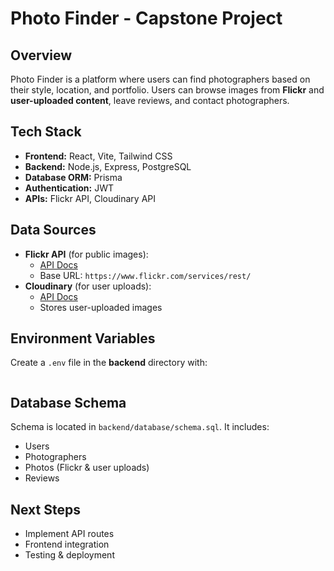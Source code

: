 # Photo Finder - Capstone Project

## Overview
Photo Finder is a platform where users can find photographers based on their style, location, and portfolio. Users can browse images from **Flickr** and **user-uploaded content**, leave reviews, and contact photographers.

## Tech Stack
- **Frontend:** React, Vite, Tailwind CSS
- **Backend:** Node.js, Express, PostgreSQL
- **Database ORM:** Prisma
- **Authentication:** JWT
- **APIs:** Flickr API, Cloudinary API

## Data Sources
- **Flickr API** (for public images):
  - [API Docs](https://www.flickr.com/services/api/)
  - Base URL: `https://www.flickr.com/services/rest/`
- **Cloudinary** (for user uploads):
  - [API Docs](https://cloudinary.com/documentation)
  - Stores user-uploaded images

## Environment Variables
Create a `.env` file in the **backend** directory with:
```

```

## Database Schema
Schema is located in `backend/database/schema.sql`. It includes:
- Users
- Photographers
- Photos (Flickr & user uploads)
- Reviews

## Next Steps
- Implement API routes
- Frontend integration
- Testing & deployment
